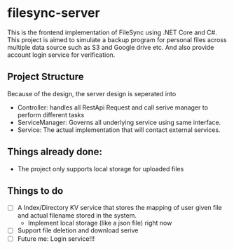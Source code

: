 # filesync-server
This is the frontend implementation of FileSync using .NET Core and C#. This project is aimed to simulate a backup program for personal files across multiple data source such as S3 and Google drive etc. And also provide account login service for verification. 

## Project Structure
Because of the design, the server design is seperated into 
- Controller: handles all RestApi Request and call serive manager to perform different tasks
- ServiceManager: Governs all underlying service using same interface.
- Service: The actual implementation that will contact external services.

## Things already done:
- The project only supports local storage for uploaded files

## Things to do
- [ ] A Index/Directory KV service that stores the mapping of user given file and actual filename stored in the system. 
    - Implement local storage (like a json file) right now
- [ ] Support file deletion and download serive
- [ ] Future me: Login service!!!